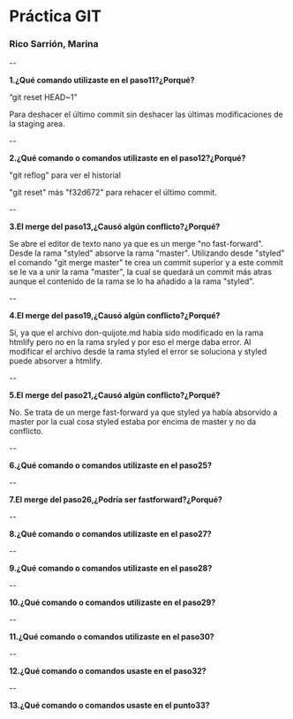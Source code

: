 # Práctica GIT

### Rico Sarrión, Marina 

--

**1.¿Qué comando utilizaste en el paso11?¿Porqué?**

“git reset HEAD~1” 

Para deshacer el último commit sin deshacer las últimas modificaciones de la staging area.

--

**2.¿Qué comando o comandos utilizaste en el paso12?¿Porqué?**

"git reflog" para ver el historial

"git reset" más "f32d672" para rehacer el último commit.

--  

**3.El merge del paso13,¿Causó algún conflicto?¿Porqué?**

Se abre el editor de texto nano ya que es un merge "no fast-forward". Desde la rama "styled" absorve la rama "master". Utilizando desde "styled" el comando "git merge master" te crea un commit superior y a este commit se le va a unir la rama "master", la cual se quedará un commit más atras aunque el contenido de la rama se lo ha añadido a la rama "styled".

--

**4.El merge del paso19,¿Causó algún conflicto?¿Porqué?**

Si, ya que el archivo don-quijote.md había sido modificado en la rama htmlify pero no en la rama sryled y por eso el merge daba error. Al modificar el archivo desde la rama styled el error se soluciona y styled puede absorver a htmlify.

--

**5.El merge del paso21,¿Causó algún conflicto?¿Porqué?**

No. Se trata de un merge fast-forward ya que styled ya había absorvido a master por la cual cosa styled estaba por encima de master y no da conflicto.

--

**6.¿Qué comando o comandos utilizaste en el paso25?**



--

**7.El merge del paso26,¿Podría ser fastforward?¿Porqué?**

--

**8.¿Qué comando o comandos utilizaste en el paso27?**

--

**9.¿Qué comando o comandos utilizaste en el paso28?**

--

**10.¿Qué comando o comandos utilizaste en el paso29?**

--

**11.¿Qué comando o comandos utilizaste en el paso30?**

--

**12.¿Qué comando o comandos usaste en el paso32?**

--

**13.¿Qué comando o comandos usaste en el punto33?**